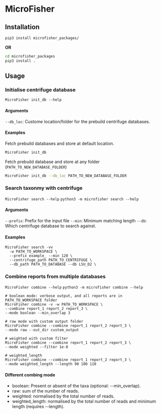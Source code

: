 # MicroFisher

## Installation
```bash
pip3 install microfisher_packages/
```
**OR**
```bash
cd microfisher_packages
pip3 install .
```

## Usage
### Initialise centrifuge database
`MicroFisher init_db --help`
#### Arguments
`--db_loc`: Custome location/folder for the prebuild centrifuge databases.

#### Examples
Fetch prebuild databases and store at default location.
```bash
MicroFisher init_db
```
Fetch prebuild database and store at any folder (`PATH_TO_NEW_DATABASE_FOLDER`)
```bash
MicroFisher init_db --db_loc PATH_TO_NEW_DATABASE_FOLDER
```

### Search taxonmy with centrifuge
`MicroFisher search --help`
`python3 -m microfisher search --help`

#### Arguments
`--prefix`: Prefix for the input file
`--min`: Minimum matching length
`--db`: Which centrifuge database to search against.
#### Examples
```
MicroFisher search -vv  
  -w PATH_TO_WORKSPACE \
  --prefix example_ --min 120 \
  --centrifuge_path PATH_TO_CENTRIFUGE \
  --db_path PATH_TO_DATABASE --db LSU_D2 \
```



### Combine reports from multiple databases
`MicroFisher combine --help`
`python3 -m microfisher combine --help`


```
# boolean mode: verbose output, and all reports are in PATH_TO_WORKSPACE folder
MicroFisher combine -v -w PATH_TO_WORKSPACE \
--combine report_1 report_2 report_3 \
--mode boolean --min_overlap 3

# raw mode with custom output folder
MicroFisher combine --combine report_1 report_2 report_3 \
--mode raw --out_dir custom_output

# weighted with custom filter
MicroFisher combine --combine report_1 report_2 report_3 \
--mode weighted --filter 1e-8

# weighted_length
MicroFisher combine --combine report_1 report_2 report_3 \
--mode weighted_length --length 90 100 110
```

#### Different combing mode
- boolean: Present or absent of the taxa (optional: --min_overlap).
- raw: sum of the number of reads.
- weighted: normalised by the total number of reads.
- weighted_length: normalised by the total number of reads and minimum length (requires --length).
